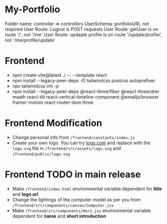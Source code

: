 # My-Portfolio
Folder name: controller => controllers
UserSchema: portfolioURL not required
User Route: Logout is POST requests
User Route: getUser is on route '/', not '/me'
User Route: updaate profile is on route '/update/profile', not '/me/profile/update'

# Frontend
- npm create vite@latest ./ -- --template react
- npm install --legacy-peer-deps -D tailwindcss postcss autoprefixer
- npx tailwindcss init -p
- npm install --legacy-peer-deps @react-three/fiber @react-three/drei maath react-tilt react-vertical-timeline-component @emailjs/browser framer-motion react-router-dom three

# Frontend Modification
- Change personal info from `/frontend/constants/index.js`
- Create your own logo. You can try [logo.com](https://logo.com/) and replace with the `logo.svg` file in `/frontend/src/assets/logo.svg` and `/frontend/public/logo.svg`

# Frontend TODO in main release
- Make `/frontend/index.html` environmental variable dependent for **title** and **logo url**
- Change the lightings of the computer model as per you from `/frontend/src/components/canvas/Computer.jsx`
- Make `/frontend/src/components/Hero.jsx` environmental variable dependent for **name** and **short introduction**